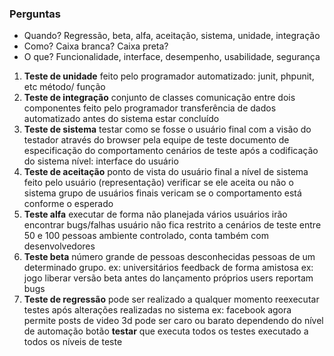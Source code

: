 ### Perguntas
- Quando? Regressão, beta, alfa, aceitação, sistema, unidade, integração
- Como? Caixa branca? Caixa preta?
- O que? Funcionalidade, interface, desempenho, usabilidade, segurança

1. **Teste de unidade**
	 feito pelo programador
	 automatizado: junit, phpunit, etc
	 método/ função
2. **Teste de integração**
	conjunto de classes
	comunicação entre dois componentes
	feito pelo programador
	transferência de dados
	automatizado
	antes do sistema estar concluído
3. **Teste de sistema**
	testar como se fosse o usuário final
	com a visão do testador
	através do browser
	pela equipe de teste
	documento de especificação do comportamento
	cenários de teste
	após a codificação do sistema
	nível: interface do usuário
4. **Teste de aceitação**
	ponto de vista do usuário final
	a nível de sistema
	feito pelo usuário (representação)
	verificar se ele aceita ou não o sistema
	grupo de usuários finais vericam se o comportamento está conforme o esperado
5. **Teste alfa**
	executar de forma não planejada
	vários usuários irão encontrar bugs/falhas
	usuário não fica restrito a cenários de teste
	entre 50 e 100 pessoas
	ambiente controlado, conta também com desenvolvedores
6. **Teste beta**
	número grande de pessoas desconhecidas
	pessoas de um determinado grupo. ex: universitários
	feedback de forma amistosa
	ex: jogo liberar versão beta antes do lançamento
	próprios users reportam bugs
7. **Teste de regressão**
	pode ser realizado a qualquer momento
	reexecutar testes após alterações realizadas no sistema
	ex: facebook agora permite posts de video 3d
	pode ser caro ou barato dependendo do nível de automação
	botão **testar** que executa todos os testes
	executado a todos os níveis de teste